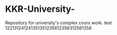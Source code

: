 # KKR-University-
Repository for university's complex cours work.
test 122131241241351351235612356312561356
